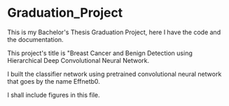 # Graduation_Project
This is my Bachelor's Thesis Graduation Project, here I have the code and the documentation.

This project's title is "Breast Cancer and Benign Detection using Hierarchical Deep Convolutional Neural Network.

I built the classifier network using pretrained convolutional neural network that goes by the name Effnetb0.

I shall include figures in this file.
